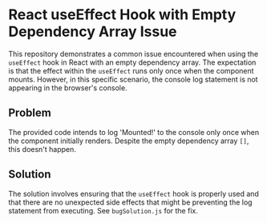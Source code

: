# React useEffect Hook with Empty Dependency Array Issue

This repository demonstrates a common issue encountered when using the `useEffect` hook in React with an empty dependency array.  The expectation is that the effect within the `useEffect` runs only once when the component mounts. However, in this specific scenario, the console log statement is not appearing in the browser's console.

## Problem
The provided code intends to log 'Mounted!' to the console only once when the component initially renders.  Despite the empty dependency array `[]`, this doesn't happen.

## Solution
The solution involves ensuring that the `useEffect` hook is properly used and that there are no unexpected side effects that might be preventing the log statement from executing.  See `bugSolution.js` for the fix.